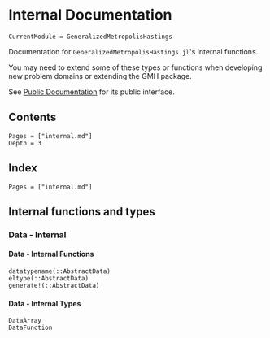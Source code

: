 # Internal Documentation

```@meta
CurrentModule = GeneralizedMetropolisHastings
```

Documentation for `GeneralizedMetropolisHastings.jl`'s internal functions.

You may need to extend some of these types or functions when developing new
problem domains or extending the GMH package.

See [Public Documentation](@ref) for its public interface.

## Contents

```@contents
Pages = ["internal.md"]
Depth = 3
```

## Index

```@index
Pages = ["internal.md"]
```

## Internal functions and types

### Data - Internal

#### Data - Internal Functions
```@docs
datatypename(::AbstractData)
eltype(::AbstractData)
generate!(::AbstractData)
```

#### Data - Internal Types
```@docs
DataArray
DataFunction
```
